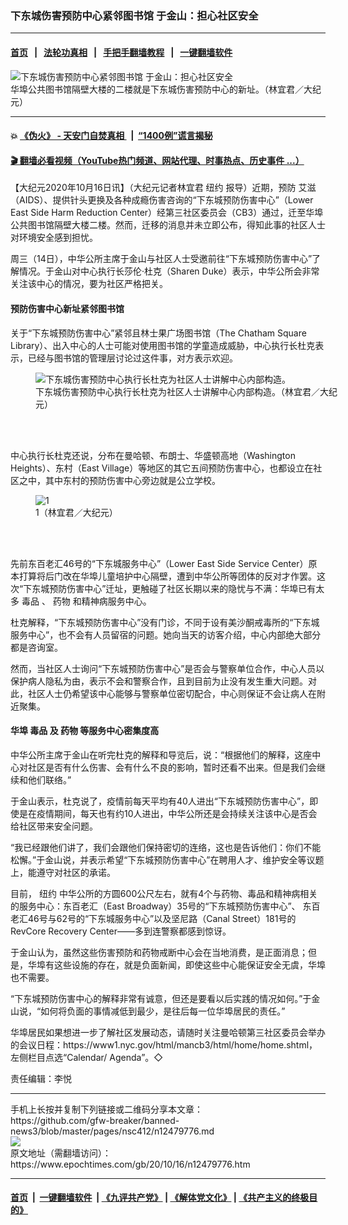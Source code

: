 ### 下东城伤害预防中心紧邻图书馆 于金山：担心社区安全
------------------------

#### [首页](https://github.com/gfw-breaker/banned-news3/blob/master/README.md) &nbsp;&nbsp;|&nbsp;&nbsp; [法轮功真相](https://github.com/begood0513/basic/blob/master/README.md)  &nbsp;&nbsp;|&nbsp;&nbsp; [手把手翻墙教程](https://github.com/gfw-breaker/guides/wiki)  &nbsp;&nbsp;|&nbsp;&nbsp; [一键翻墙软件](https://github.com/gfw-breaker/nogfw/blob/master/README.md)  



<div><img alt="下东城伤害预防中心紧邻图书馆 于金山：担心社区安全" class="attachment-djy_600_400 size-djy_600_400 wp-post-image" src="https://i.epochtimes.com/assets/uploads/2020/10/144312-600x400.jpg"/>
<div class="caption">
 华埠公共图书馆隔壁大楼的二楼就是下东城伤害预防中心的新址。（林宜君／大纪元）
</div></div><hr/>

#### 💥 [《伪火》 - 天安门自焚真相 ](http://158.247.195.190:10000/videos/blog/weihuo.html)&nbsp; |&nbsp; [“1400例”谎言揭秘  ](http://158.247.195.190:10000/videos/blog/jiexi1400.html)

#### [ 🎬  翻墙必看视频（YouTube热门频道、网站代理、时事热点、历史事件 ...）](https://github.com/gfw-breaker/links/blob/master/banned.md)

<div><p>
 【大纪元2020年10月16日讯】（大纪元记者林宜君
 <ok href="https://www.epochtimes.com/gb/tag/%E7%BA%BD%E7%BA%A6.html">
  纽约
 </ok>
 报导）近期，预防
 <ok href="https://www.epochtimes.com/gb/tag/%E8%89%BE%E6%BB%8B.html">
  艾滋
 </ok>
 （AIDS）、提供针头更换及各种成瘾伤害咨询的“下东城预防伤害中心”（Lower East Side Harm Reduction Center）经第三社区委员会（CB3）通过，迁至华埠公共图书馆隔壁大楼二楼。然而，迁移的消息并未立即公布，得知此事的社区人士对环境安全感到担忧。
</p>
<p>
 周三（14日），中华公所主席于金山与社区人士受邀前往“下东城预防伤害中心”了解情况。于金山对中心执行长莎伦‧杜克（Sharen Duke）表示，中华公所会非常关注该中心的情况，要为社区严格把关。
</p>
<h4>
 预防伤害中心新址紧邻图书馆
</h4>
<p>
 关于“下东城预防伤害中心”紧邻且林士果广场图书馆（The Chatham Square Library）、出入中心的人士可能对使用图书馆的学童造成威胁，中心执行长杜克表示，已经与图书馆的管理层讨论过这件事，对方表示欢迎。
</p>
<figure class="wp-caption aligncenter" id="12479779" style="width: 500px">
 <img alt="下东城伤害预防中心执行长杜克为社区人士讲解中心内部构造。" src="https://i.epochtimes.com/assets/uploads/2020/10/144311-450x300.jpg"/>
 <br/><figcaption class="wp-caption-text">
  下东城伤害预防中心执行长杜克为社区人士讲解中心内部构造。（林宜君／大纪元）
 </figcaption><br/>
</figure><br/>
<p>
 中心执行长杜克还说，分布在曼哈顿、布朗士、华盛顿高地（Washington Heights）、东村（East Village）等地区的其它五间预防伤害中心，也都设立在社区之中，其中东村的预防伤害中心旁边就是公立学校。
</p>
<figure class="wp-caption aligncenter" id="12479778" style="width: 500px">
 <img alt="1" src="https://i.epochtimes.com/assets/uploads/2020/10/144310-450x300.jpg"/>
 <br/><figcaption class="wp-caption-text">
  1（林宜君／大纪元）
 </figcaption><br/>
</figure><br/>
<p>
 先前东百老汇46号的“下东城服务中心”（Lower East Side Service Center）原本打算将后门改在华埠儿童培护中心隔壁，遭到中华公所等团体的反对才作罢。这次“下东城预防伤害中心”迁址，更触碰了社区长期以来的隐忧与不满：华埠已有太多
 <ok href="https://www.epochtimes.com/gb/tag/%E6%AF%92%E5%93%81.html">
  毒品
 </ok>
 、
 <ok href="https://www.epochtimes.com/gb/tag/%E8%8D%AF%E7%89%A9.html">
  药物
 </ok>
 和精神病服务中心。
</p>
<p>
 杜克解释，“下东城预防伤害中心”没有门诊，不同于设有美沙酮戒毒所的“下东城服务中心”，也不会有人员留宿的问题。她向当天的访客介绍，中心内部绝大部分都是咨询室。
</p>
<p>
 然而，当社区人士询问“下东城预防伤害中心”是否会与警察单位合作，中心人员以保护病人隐私为由，表示不会和警察合作，且到目前为止没有发生重大问题。对此，社区人士仍希望该中心能够与警察单位密切配合，中心则保证不会让病人在附近聚集。
</p>
<h4>
 华埠
 <ok href="https://www.epochtimes.com/gb/tag/%E6%AF%92%E5%93%81.html">
  毒品
 </ok>
 及
 <ok href="https://www.epochtimes.com/gb/tag/%E8%8D%AF%E7%89%A9.html">
  药物
 </ok>
 等服务中心密集度高
</h4>
<p>
 中华公所主席于金山在听完杜克的解释和导览后，说：“根据他们的解释，这座中心对社区是否有什么伤害、会有什么不良的影响，暂时还看不出来。但是我们会继续和他们联络。”
</p>
<p>
 于金山表示，杜克说了，疫情前每天平均有40人进出“下东城预防伤害中心”，即使是在疫情期间，每天也有约10人进出，中华公所还是会持续关注该中心是否会给社区带来安全问题。
</p>
<p>
 “我已经跟他们讲了，我们会跟他们保持密切的连络，这也是告诉他们：你们不能松懈。”于金山说，并表示希望“下东城预防伤害中心”在聘用人才、维护安全等议题上，能遵守对社区的承诺。
</p>
<p>
 目前，
 <ok href="https://www.epochtimes.com/gb/tag/%E7%BA%BD%E7%BA%A6.html">
  纽约
 </ok>
 中华公所的方圆600公尺左右，就有4个与药物、毒品和精神病相关的服务中心：东百老汇（East Broadway）35号的“下东城预防伤害中心”、 东百老汇46号与62号的“下东城服务中心”以及坚尼路（Canal Street）181号的RevCore Recovery Center——多到连警察都感到惊讶。
</p>
<p>
 于金山认为，虽然这些伤害预防和药物戒断中心会在当地消费，是正面消息；但是，华埠有这些设施的存在，就是负面新闻，即使这些中心能保证安全无虞，华埠也不需要。
</p>
<p>
 “下东城预防伤害中心的解释非常有诚意，但还是要看以后实践的情况如何。”于金山说，“如何将负面的事情减低到最少，是往后每一位华埠居民的责任。”
</p>
<p>
 华埠居民如果想进一步了解社区发展动态，请随时关注曼哈顿第三社区委员会举办的会议日程：https://www1.nyc.gov/html/mancb3/html/home/home.shtml，左侧栏目点选“Calendar/ Agenda”。◇
</p>
<p>
 责任编辑：李悦
</p>
</div>
<hr/>
手机上长按并复制下列链接或二维码分享本文章：<br/>
https://github.com/gfw-breaker/banned-news3/blob/master/pages/nsc412/n12479776.md <br/>
<a href='https://github.com/gfw-breaker/banned-news3/blob/master/pages/nsc412/n12479776.md'><img src='https://github.com/gfw-breaker/banned-news3/blob/master/pages/nsc412/n12479776.md.png'/></a> <br/>
原文地址（需翻墙访问）：https://www.epochtimes.com/gb/20/10/16/n12479776.htm


------------------------
#### [首页](https://github.com/gfw-breaker/banned-news3/blob/master/README.md) &nbsp;|&nbsp; [一键翻墙软件](https://github.com/gfw-breaker/nogfw/blob/master/README.md) &nbsp;| [《九评共产党》](https://github.com/gfw-breaker/9ping.md/blob/master/README.md#九评之一评共产党是什么) | [《解体党文化》](https://github.com/gfw-breaker/jtdwh.md/blob/master/README.md) | [《共产主义的终极目的》](https://github.com/gfw-breaker/gczydzjmd.md/blob/master/README.md)


<img src='http://gfw-breaker.win/banned-news3/pages/nsc412/n12479776.md' width='0px' height='0px'/>